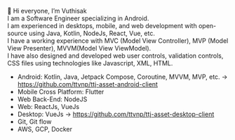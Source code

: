 👋 Hi everyone, I’m Vuthisak
<br/>
I am a Software Engineer specializing in Android. <br/>
I am experienced in desktops, mobile, and web development with open-source using Java, Kotlin, NodeJs, React, Vue, etc.  <br/>
I have a working experience with MVC (Model View Controller), MVP (Model View Presenter), MVVM(Model View ViewModel).  <br/>
I have also designed and developed web user controls, validation controls, CSS files using technologies like Javascript, XML, HTML.

- Android: Kotlin, Java, Jetpack Compose, Coroutine, MVVM, MVP, etc. -> https://github.com/ttvnp/ttj-asset-android-client
- Mobile Cross Platform: Flutter
- Web Back-End: NodeJS
- Web: ReactJs, VueJs
- Desktop: VueJs -> https://github.com/ttvnp/ttj-asset-desktop-client
- Git, Git flow
- AWS, GCP, Docker
<!---
Vuthisak/Vuthisak is a ✨ special ✨ repository because its `README.md` (this file) appears on your GitHub profile.
You can click the Preview link to take a look at your changes.
--->
